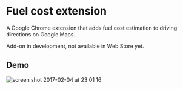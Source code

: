 # Fuel cost extension
A Google Chrome extension that adds fuel cost estimation to driving directions on Google Maps.

Add-on in development, not available in Web Store yet.

## Demo
![screen shot 2017-02-04 at 23 01 16](https://cloud.githubusercontent.com/assets/6684554/22621865/0a731214-eb2e-11e6-971f-7edbbc2a013e.png)
